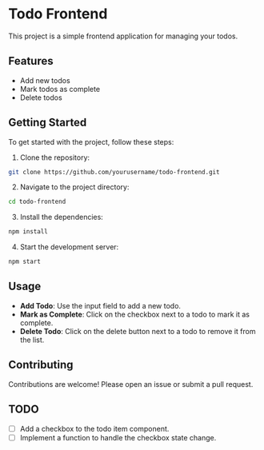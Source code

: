 # Todo Frontend

This project is a simple frontend application for managing your todos.

## Features

- Add new todos
- Mark todos as complete
- Delete todos

## Getting Started

To get started with the project, follow these steps:

1. Clone the repository:
  ```sh
  git clone https://github.com/yourusername/todo-frontend.git
  ```
2. Navigate to the project directory:
  ```sh
  cd todo-frontend
  ```
3. Install the dependencies:
  ```sh
  npm install
  ```
4. Start the development server:
  ```sh
  npm start
  ```

## Usage

- **Add Todo**: Use the input field to add a new todo.
- **Mark as Complete**: Click on the checkbox next to a todo to mark it as complete.
- **Delete Todo**: Click on the delete button next to a todo to remove it from the list.

## Contributing

Contributions are welcome! Please open an issue or submit a pull request.



## TODO
- [ ] Add a checkbox to the todo item component.
- [ ] Implement a function to handle the checkbox state change.
